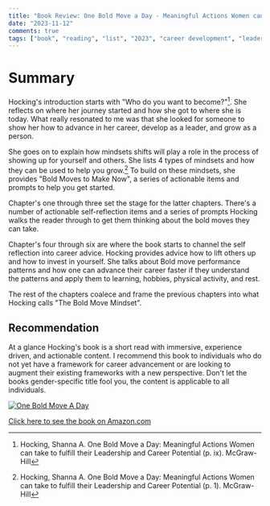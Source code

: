 ```yaml
---
title: "Book Review: One Bold Move a Day - Meaningful Actions Women can take to Fulfill their leadership and career potential - Shanna A. Hocking" 
date: "2023-11-12"
comments: true
tags: ["book", "reading", "list", "2023", "career development", "leadership"]
---
```


# Summary
Hocking's introduction starts with "Who do you want to become?"[^1].  She reflects on where her journey started and how 
she got to where she is today.  What really resonated to me was that she looked for someone to show her how to advance 
in her career, develop as a leader, and grow as a person.

She goes on to explain how mindsets shifts will play a role in the process of showing up for yourself and others. She
lists 4 types of mindsets and how they can be used to help you grow.[^2] To build on these mindsets, she provides "Bold 
Moves to Make Now", a series of actionable items and prompts to help you get started.

Chapter's one through three set the stage for the latter chapters. There's a number of actionable self-reflection items 
and a series of prompts Hocking walks the reader through to get them thinking about the bold moves they can take.

Chapter's four through six are where the book starts to channel the self reflection into career advice. Hocking provides 
advice how to lift others up and how to invest in yourself.  She talks about Bold move performance patterns and how one 
can advance their career faster if they understand the patterns and apply them to learning, hobbies, physical activity, 
and rest.

The rest of the chapters coalece and frame the previous chapters into what Hocking calls "The Bold Move Mindset".

## Recommendation
At a glance Hocking's book is a short read with immersive, experience driven, and actionable content.  I recommend this
book to individuals who do not yet have a framework for career advancement or are looking to augment their existing 
frameworks with a new perspective.  Don't let the books gender-specific title fool you, the content is applicable to all
individuals.

<a target="_blank" href="https://www.amazon.com/One-Bold-Move-Day-Meaningful/dp/1264278071?&_encoding=UTF8&tag=myblog06807-20&linkCode=ur2&linkId=850802a38c3a8d26b0e70e328e9d4b4a&camp=1789&creative=9325">![One Bold Move A Day](/img/book-cover/one-bold-move.png)</a>

<a target="_blank" href="https://www.amazon.com/One-Bold-Move-Day-Meaningful/dp/1264278071?&_encoding=UTF8&tag=myblog06807-20&linkCode=ur2&linkId=850802a38c3a8d26b0e70e328e9d4b4a&camp=1789&creative=9325">Click here to see the book on Amazon.com</a>

[^1]: Hocking, Shanna A. One Bold Move a Day: Meaningful Actions Women can take to fulfill their Leadership and Career Potential (p. ix). McGraw-Hill
[^2]: Hocking, Shanna A. One Bold Move a Day: Meaningful Actions Women can take to fulfill their Leadership and Career Potential (p. 1). McGraw-Hill 
